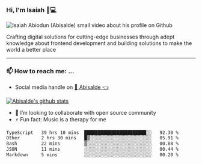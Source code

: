 ### Hi, I'm Isaiah 🌻💻

<img src="https://res.cloudinary.com/abisalde/image/upload/c_scale,h_311,w_816/v1616039512/Abisalde_github.gif" alt="Isaiah Abiodun (Abisalde) small video about his profile on Github">

Crafting digital solutions for cutting-edge businesses through adept knowledge about frontend development and building solutions to make the world a better place
<hr>

### 📫 How to reach me: ...
- Social media handle on <a href="https://twitter.com/abisalde">🔔  Abisalde   👈</a>


[![Abisalde's github stats](https://github-readme-stats.vercel.app/api?username=abisalde)](https://github.com/abisalde/github-readme-stats)

- 👯 I’m looking to collaborate with open source community
- ⚡ Fun fact: Music is a therapy for me


<!--
**abisalde/Abisalde** is a ✨ _special_ ✨ repository because its `README.md` (this file) appears on your GitHub profile.

Here are some ideas to get you started:


- 👯 I’m looking to collaborate with open source community
- 🤔 I’m looking for help with ...
- 💬 Ask me about ...
- 📫 How to reach me: ...
- 😄 Pronouns: ...
- ⚡ Fun fact: ...
-->

<!--START_SECTION:waka-->

```txt
TypeScript   39 hrs 10 mins  ███████████████████████░░   92.30 %
Other        2 hrs 30 mins   █▒░░░░░░░░░░░░░░░░░░░░░░░   05.91 %
Bash         22 mins         ▒░░░░░░░░░░░░░░░░░░░░░░░░   00.88 %
JSON         11 mins         ░░░░░░░░░░░░░░░░░░░░░░░░░   00.44 %
Markdown     5 mins          ░░░░░░░░░░░░░░░░░░░░░░░░░   00.20 %
```

<!--END_SECTION:waka-->

